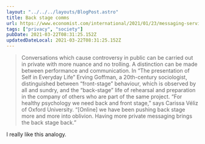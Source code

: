```yaml
---
layout: "../../../layouts/BlogPost.astro"
title: Back stage comms
url: https://www.economist.com/international/2021/01/23/messaging-services-are-providing-a-more-private-internet
tags: ["privacy", "society"]
pubDate: 2021-03-22T08:31:25.152Z
updatedDateLocal: 2021-03-22T08:31:25.152Z
---
```


> Conversations which cause controversy in public can be carried out in private with more nuance and no trolling. A distinction can be made between performance and communication. In “The presentation of Self in Everyday Life” Erving Goffman, a 20th-century sociologist, distinguished between “front-stage” behaviour, which is observed by all and sundry, and the “back-stage” life of rehearsal and preparation in the company of others who are part of the same project. “For healthy psychology we need back and front stage,” says Carissa Véliz of Oxford University. “[Online] we have been pushing back stage more and more into oblivion. Having more private messaging brings the back stage back.”

I really like this analogy.
